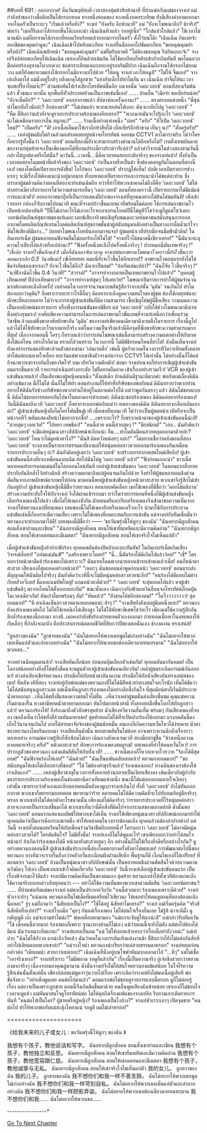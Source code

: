 ##บทที่ 691 : ออกอากาศ!
คืนวันพฤหัสบดี
เวลาสองทุ่มห้าสิบห้านาที
ที่บ้านพ่อกับแม่ของจางเย่ แม่กำลังทำของว่างมื้อดึกเป็นไส้กรอกทอด ทางหนึ่งทอดของ ทางหนึ่งบดกระเทียม ยังมีเสียงคำถามออกมาจากในครัวเป็นระยะๆ "เริ่มแล้วหรือยัง?"
จางเย่ "ยังครับ อีกห้านาที"
แม่ "ยังจะโฆษณาอีก? ช้าจริง!"
พ่อเร่ง "เธอก็รีบเอาไส้กรอกขึ้นโต๊ะเถอะน่า เฉินเฉินหิวแล้ว รออยู่เนี่ย"
"ใกล้แล้วใกล้แล้ว" ใช้เวลาไม่นานนัก แม่ก็ยกจานไส้กรอกที่ทอดเรียบร้อยแล้วออกมาจากในครัว ตั้งไว้บนโต๊ะ "เฉินเฉิน กินเลยจ้ะ ลองชิมของคุณย่าดูนะ"
เฉินเฉินเข้าไปหยิบตะเกียบ
จางเย่ยื่นมือออกไปขัดตะเกียบ "ขอบคุณคุณย่าหรือยัง?"
เฉินเฉินพยักหน้า "ขอบคุณค่ะคุณย่า"
แม่ยิ้มรับตาหยี "ไม่ต้องขอบคุณ รีบกินเถอะจ้ะ"
จางเย่จึงปล่อยตะเกียบให้เฉินเฉิน เขาเองก็กินด้วยเช่นกัน ไม่ใช้ตะเกียบก็หยิบเข้าปากกินทันที พอโดนลวกมือค่อยร้องอุทานโหวกเหวก ซอสกระเทียมเลอะเทอะอยู่รอบริมฝีปาก
เฉินเฉินถือจานไส้กรอกไม่ยอมวาง แต่ก็ยังพยายามแย่งไส้กรอกในมือจางเย่ไปด้วย "ให้หนู จางเย่ เอาให้หนูสิ"
"ไม่ให้ จิ้มเอง!" จางเย่ถลึงตาใส่
แม่นั่งอยู่ใกล้ๆ ถลึงตาดุใส่ลูกชาย "แย่งกับเด็กไปทำไมกัน มา เฉินเฉิน ย่าจิ้มให้นะ เอาซอสเปรี้ยวไหมจ๊ะ?"
ส่วนพ่อหันไปเร่งเสียงโทรทัศน์ขึ้นอีก
บนจอนั้น ‘เดอะวอยซ์’ ตอนที่สองเริ่มต้นแล้ว
ชั่วขณะเวลานั้น ทุกพื้นที่ทั่วประเทศล้วนเป็นภาพเช่นนี้เอง!
……
บ้านอื่น
"เมียจ๋า ขอเบียร์หน่อย"
"ยังจะดื่มอีก?"
" ‘เดอะวอยซ์’ ออกอากาศแล้ว สัปดาห์ละครั้งเองนะ!"
……
ตรงตรอกแห่งหนึ่ง
"พี่ซุน ทำไมกลับไวนักล่ะ? อีกสองตาสิ"
"ไม่เล่นแล้ว พวกนายเล่นไปเถอะ ฉันจะกลับไปดู ‘เดอะวอยซ์’ "
"หืม สี่สิบกว่าแล้วยังจะดูรายการประกวดร้องเพลงอีกเหรอ?"
"พวกนายมันจะไปรู้อะไร ‘เดอะวอยซ์’ น่ะไม่เหมือนรายการอื่น สนุกนะ!"
……
ร้านเนื้อย่างแห่งหนึ่ง
"บ๋อย"
"ครับ"
"ทีวีเปิด ‘เดอะวอยซ์’ ไหม?"
"เปิดครับ"
"ดี! เอาเนื้อเอ็นมาให้เราอีกห้าสิบไม้ เบิ้ลเบียร์อีกห้าขวด เย็นๆ นะ!"
"สักครู่ครับ!"
……
เหล่าผู้ชมนับไม่ถ้วนล้วนแต่รอคอยอยู่หน้าจอโทรทัศน์ คอยชม CCTV1 ตาไม่กระพริบ ไม่ว่าใครก็อยากรู้ทั้งนั้นว่า ‘เดอะวอยซ์’ ตอนที่สองนี้ยังจะสามารถสร้างตำนานได้อีกหรือไม่? เรตติ้งเทพบันดาลของจางเย่สุดท้ายจะเป็นเพียงดอกไม้ที่บานประเดี๋ยวประด๋าวรึเปล่า? แล้วคำวิจารณ์ในช่วงสองสามวันนี้กล่าวได้ถูกต้องหรือไม่นั้น? มาวันนี้...เวลานี้...นี่คือเวลาทดสอบระดับจริงๆ ของจางเย่แล้ว! ทั้งยังเป็นเวลาทดสอบโฉมหน้าที่แท้จริงของ ‘เดอะวอยซ์’ ว่าเป็นลาหรือเป็นม้า ซึ่งต้องคอยดูกันในตอนที่สองนี้เอง!
เพลงไตเติ้ลเปิดรายการดังขึ้น!
โลโก้ของ ‘เดอะวอยซ์’ ปรากฏให้เห็น!
ปกติเวลาเปิดรายการช่วงแรกๆ จะมีเรื่องให้ต้องแนะนำอยู่มากมาย ทั้งบทเพลงเปิดรายการและการแนะนำโค้ชแต่ละท่าน ซึ่งบรรดาผู้ชมล้วนคิดว่าตอนที่สองจะทำเช่นเดิมอีก ทว่าที่ทำให้พวกเขาคาดไม่ถึงก็คือ ‘เดอะวอยซ์’ ไม่ได้ทำอย่างเดียวกับรายการโชว์ความสามารถอื่นๆ ‘เดอะวอยซ์’ ตอนที่สองคราวนี้ เปิดรายการมาไม่มีแม้แต่การแนะนำตัว! ออกอากาศมาปุ๊บก็เป็นการแสดงฝีปากของจางเย่ที่ทุกคนอยากได้ยินได้ชมทันที!
เพิ่งเข้ารายการ กล้องก็จับภาพไปบนเวที ขณะที่จางเย่ก้าวขึ้นมาบนเวทีพร้อมไมค์ลอย ใช้การเล่นอาขยานไวเปิดหน้ากล้องทันที “ปีนี้ไม่เอาอะไรไม่เอาอะไรจะเอาเบรนโกลด์ปีนี้ไม่ดูทีวีโชว์จะดูก็ดูแต่โชว์เดอะวอยซ์ผลิตภัณฑ์สุขภาพของแท้เดอะวอยซ์เสียงจริงขอเชิญรับชมเดอะวอย์มหาชนสนับสนุนการออกอากาศโดยผลิตภัณฑ์เบรนโกลด์ผลิตภัณฑ์สุขภาพชั้นนำผู้สนับสนุนหลักอย่างเป็นทางการดื่มน้ำแร่โจวซันให้เสียงดีมีแรง…”
ถ้อยคำโฆษณาโบยบินออกมาจนจบ!
ผู้ชมหน้าเวทีปรบมือจนมืดฟ้ามัวดิน!
ในอินเทอร์เน็ต ผู้ชมหลายคนฟังจนยิ้มไม่ออกร้องไห้ไม่ได้!
"จางเย่ไวได้ขนาดนี้เชียวเหรอ!"
"นี่มันจะทะลุความไวเสียงไปแล้วหรือเปล่านะ?"
"ฟังครั้งหนึ่งตะลึงไปครั้งหนึ่งจริงๆ ! ปากหมอนี่มันเทพจริงๆ !"
"เชี่*เอ๊ย จางเย่ไวขึ้นอีกแล้ว! เมื่อกี้ฉันลองจับเวลาดู จางเย่พ่นอาขยานโฆษณาไวคราวนี้ยังไวขึ้นกว่าตอนแรกอีก 0.5 วินาทีแน่ะ! เชี่*เอ๊ยยยยย หมอนี่ยังจะไวขึ้นได้อีกเหรอ!? อาขยานไวตอนแรกยังไม่ใช่ขีดจำกัดของเขาเรอะ? ยังจะไวขึ้นได้อีก? ฉันจะเป็นลม!"
"ล้อกันเล่นเปล่า?"
"ฉันก็จับ ไวขึ้นจริงๆ !"
"นาฬิกาฉันไวขึ้น 0.4 วินาที!"
"สวรรค์!"
"อาจารย์จางกลายเป็นเทพอาขยานไวไปแล้ว!"
"บุคคลผู้เทียมเทพ! ฝีปากเทียมเทวา!"
"อาจารย์จางเท่สุดๆ ไปเลยเว้ย!"
โฆษณาเปิดรายการทำให้ผู้ชมจำนวนมากต้องตกตะลึงอีกครั้ง! เหล่าคนในวงการจำนวนมากพลันรู้สึกว่าจางเย่นั้น ‘ดุดัน’ จนเกินไป ทำไมต้องบอกว่าดุดัน? ก็เพราะรายการวาไรตี้อื่นๆ คิดอยากจะดึงดูดความสนใจของผู้ชม ต้องใช้กลยุทธ์และทักษะที่หลากหลาย ไม่ว่าจะการหาผู้เข้าแข่งขันที่มีความสามารถ เชื้อเชิญโค้ชผู้มีชื่อเสียง วางแผนความเป็นเอกลักษณ์ของรายการ หรือพึ่งอารมณ์ขันของพิธีกร แต่ ‘เดอะวอยซ์’ กลับใช้ช่วงโฆษณามาดึงเรตติ้งอย่างรุนแรง! อาศัยเพียงความสามารถในการเล่นอาขยานไวขั้นเทพที่จางเย่เหนือกว่าเพื่อนร่วมวิชาชีพ ล้วนแต่พึ่งพาอาศัยทักษะอัน ‘ดุดัน’ ของจางเย่เพียงคนเดียวมาดึงเรตติ้งในรายการ เรื่องนี้ดูไปแล้วไม่ได้ใช้ทักษะอะไรมากมายก็จริง แต่ในความเป็นจริงแล้วนี่คือจุดที่พึ่งพาทักษะความสามารถมากที่สุด! เนื่องจากตอนนี้ ใครๆ ก็ทราบแล้วว่าการเล่นโฆษณาเช่นนี้สามารถสร้างความแตกต่างให้กับเรตติ้งได้แค่ไหน อย่างไรก็ตาม ทราบก็ส่วนทราบ ในวงการนี้ ไม่มีพิธีกรคนไหนที่ทำได้! ดังนั้นเห็นจางเย่ยังคงทำการแสดงทักษะส่วนตัวของเขามา ‘เล่นเรตติ้ง’ เช่นนี้ ผู้คร่ำหวอดในวงการทีวีดาวเทียมทั้งหลายทำได้แต่ถอนหายใจเฮือก ยกเว้นแต่พวกเขาชิงตัวจางเย่มาจาก CCTV1 ได้เท่านั้น ไม่อย่างนั้นก็ได้แต่อิจฉาพวกเขาจากก้นบึ้งของจิตใจ!
บนเวทีทวีความคึกคัก!
ต่อมา จางเย่บนจอก็ทำการเชิญผู้เข้าแข่งขันคนแรกขึ้นมาเวที รายการดำเนินอย่างกระชับ ไม่ยืดยาดอืดอาด เข้าเรื่องอย่างรวดเร็ว!
VCR ของผู้เข้าแข่งขันฉายแล้ว!
เป็นเสียงของผู้หญิงคนหนึ่ง "ตั้งแต่เด็ก บ้านดิฉันมีฐานะดีมากค่ะ พ่อกับแม่เลี้ยงดิฉันอย่างเข้มงวด นี่ก็ไม่ได้ นั่นก็ไม่ให้ทำ ตอนทำงานก็ให้ทำที่บริษัทของพ่อกับแม่ ดิฉันทราบว่าพวกท่านอยากให้ดิฉันรับช่วงบริษัทของพวกท่านให้อยู่ในตลาดต่อไปได้ แต่ว่าพูดกันตรงๆ แล้ว ดิฉันไม่ชอบแบบนี้ ดิฉันไม่ชอบการหลอกกันไปมาในตลาดการค้าเลยค่ะ ดิฉันน่ะชอบร้องเพลง ดิฉันแค่อยากร้องเพลง! วันนี้ดิฉันมาถึงเวที ‘เดอะวอยซ์’ ก็อยากจะบอกพ่อกับแม่ว่า หนทางของดิฉัน ดิฉันอยากจะเลือกเดินเองค่ะ!"
ผู้เข้าแข่งขันหญิงถือไมโครโฟนขึ้นสู่เวที
เมื่อเธอยืนบนเวที ไม่ว่าจะเป็นผู้ชมหน้าเวทีหรือจะเป็นหน้าจอทีวี พลันแสดงสีหน้าไม่อยากจะเชื่อ!
….เพราะอะไร?
ก็เพราะหน้าตาของผู้เข้าแข่งขันคนนี้น่ะสิ!
"สวยสุดๆ เลยเว้ย!"
"ไอ้หยา เทพธิดา!"
"คนนี้สวย คนนี้สวยสุดๆ !"
"มีรสนิยม!"
"เอ่อ.. ฉันยังคิดว่า ‘เดอะวอยซ์’ จะมีแต่หนุ่มเฉาสาวอัปลักษณ์ซะอีกแน่ะ อืม….ทำไมดันมีคนสวยหลุดออกมาด้วยล่ะ? ‘เดอะวอยซ์’ ไหนว่าไม่ดูหน้าตาไง?"
"นั่นสิ ผิดหวังหน่อยๆ แฮะ!"
"ไม่อยากเชื่อว่าหลังตอนที่สอง ‘เดอะวอยซ์’ จะกลายเป็นรายการธรรมดาที่เอาแต่ให้หนุ่มหล่อสาวสวยออกมาร้องเพลงกันเหมือนรายการประกวดอื่นๆ อ่ะ? ฉันยังคิดอยู่เลยว่า ‘เดอะวอยซ์’ จะสร้างบรรยากาศสดใหม่เสียอีก! ผู้เข้าแข่งขันคนนี้สงสัยจะเหมือนแบบเดิม ต่อไปฉันไม่ดู ‘เดอะวอยซ์’ แล้ว!"
"ฟังก่อนเถอะน่า"
ชาวเน็ตหลายคนทำการคอมเมนต์ในโลกออนไลน์ทันที เหล่าผู้เข้าแข่งขันของ ‘เดอะวอยซ์’ ในตอนแรกทิ้งรอยประทับอันลึกล้ำไว้อย่างดิบดี สร้างความตกตะลึงแก่ผู้คนจนเกินไปด้วย จึงทำให้ผู้ชมหลายคนชิงด่วนตัดสินจากภาพลักษณ์แรกพบไปก่อน มาตอนนี้พบผู้เข้าแข่งขันหญิงหน้าตาสะสวย พวกเขาจึงรู้สึกไม่เข้ากันอยู่บ้าง!
ผู้เข้าแข่งขันหญิงนี้มีชื่อว่าหยวนถง ตอนรอบคัดเลือก เธอใช้เพลงที่มีชื่อว่า ‘ดอกไม้ผลิบาน’ สร้างความประทับใจให้กับจางเย่ จึงได้ผ่านเข้ารอบมา ทว่าในรายการตอนที่หนึ่งก็มีผู้เข้าแข่งขันหญิงเลือกร้องเพลงนี้ไปแล้ว เพื่อไม่ให้เพลงซ้ำกัน ฝ่ายดนตรีและเรียบเรียงเพลงจึงเข้ามาขอความเห็นจากจางเย่ให้หยวนถงเปลี่ยนเพลง บทเพลงนี้ไม่ใช่เพลงรักหรือเพลงเร็วอะไร นำมาใช้กับการประกวดแข่งขันเช่นนี้ก็ออกจะมีความเสี่ยง เพราะไม่ใช่เพลงที่เหมาะสมกับการแข่งขัน แต่จางเย่กับทีมเชื่อมั่นว่าหยวนถงจะทำออกมาได้ดี!
บทเพลงนี้มีชื่อว่า —— ‘ขอวันพรุ่งนี้ให้ลูกๆ ของฉัน’
"ฉันอยากมีลูกสักคน สอนสั่งเขาอ่านและเขียน"
"ฉันอยากมีลูกสักคน สอนให้เขายืนหยัดและมีความคิดอ่าน"
"ฉันอยากมีลูกสักคน สอนให้เขาอดทนและมีเมตตา"
"ฉันอยากมีลูกสักคน สอนให้เขาจริงใจไม่เห็นแก่ตัว"


เมื่อผู้เข้าแข่งขันหญิงอ้าปากขับร้อง ทุกคนพลันต้องปิดปากลงกะทันหัน!
ในอินเทอร์เน็ตเกิดเสียงวิจารณ์ฮือฮา!
"ถล่มแม่*มันสิ!"
"แม่*ร้องเพราะโคตร!"
"นี่...นี่มันร้องได้ดีเกินไปแล้วว้อย!"
"เชี่* ใครบอกว่าหน้าตาดีแล้วร้องเพลงไม่เพราะวะ? ฉันแทบโดนพวกนายลากเข้ารกเข้าพงแล้วเนี่ย! คนก็หน้าตาสะสวย เสียงเองก็สุดยอดอย่างหน้าตา!"
"เหอะๆ ฉันขอถอนคำพูดก่อนหน้า ‘เดอะวอยซ์’ ตอนแรกส่งสัญญาณให้ฉันผิดไปจริงๆ ฉันยังคิดว่าเวทีนี้จะไม่มีหนุ่มหล่อสาวสวยซะอีก!"
"คนร้องได้ดีแทบไม่ต่างกับหลัวอวี่เลย! นี่แหละแม่ทัพใหญ่! แถมหน้าตาดีด้วย!"
" ‘เดอะวอยซ์’ จะสุดยอดไปแล้ว หาผู้เข้าแข่งขันดีๆ มาจากไหนได้ตั้งเยอะแยะกัน!"
ขณะนั้นเอง เฉินกวงกับฟ่านเหวินลี่บนจอโทรทัศน์ก็กดปุ่มในเวลาเดียวกัน! หันเก้าอี้มาพร้อมๆ กัน!
"หันแล้ว!"
"ยังขาดโค้ชอีกสองคน!"
"วี๊ดวิ้วววววววว! สุดยอดมาก!"
"หึ ตาเฉินเห็นสาวสวยตาแทบถลนแน่ะ ฮ่าๆ !"
"จางเสียยังลังเลอยู่นิดหนึ่งแฮะ!"
หยวนถงยังคงร้องเพลงต่อไป ไม่ได้ใช้เทคนิกไต่เสียงสูง ไม่ได้ใช้ทักษะพิเศษโชว์อะไร เพียงแต่ใช้ความรู้สึกอันลึกล้ำร้องเพลงนี้ออกมา บางที..เธอคงกำลังขับร้องถ่ายทอดตัวเองออกมา ถ่ายทอดเนื้อหาในบทเพลงให้กับเด็กๆ ที่กำลังจะมาถึง คือประสบการณ์ตลอดชีวิตยี่สิบกว่าปีของเธอนั่นเอง ช่างงดงาม ทรงเสน่ห์!


"ลูกสาวของฉัน"
"ลูกชายของฉัน"
"ฉันไม่อยากให้พวกเธอพูดไม่เก่งอย่างฉัน"
"ฉันไม่อยากให้พวกเธอเห็นแก่ตัวและลำบากอย่างฉัน"
"ฉันไม่อยากให้พวกเธอต้องเดียวดายทนทรมาน"
"ฉันไม่อยากให้พวกเธอ..."


จางหย่วนฉีหมุนมาแล้ว!
จางเสียหันเล็กน้อย ก่อนกดปุ่มเลือกตัวเช่นกัน!
ทุกคนหันมากันหมด!
เป็นโอกาสน้อยอย่างยิ่งที่โค้ชทั้งสี่คนจะหมุนตัวหาผู้เข้าแข่งขันคนเดียวกัน!
เหล่าผู้ชมระเบิดอารมณ์กันออกมา! ต่างส่งเสียงเชียร์หยวนถง ปรบมือให้กับหน้าตาอันงดงาม ปรบมือให้กับน้ำเสียงอันทรงเสน่ห์ของเธอ!
ที่หลังเวทีที่สอง จางเย่อยู่กับพ่อแม่ของหยวนถงที่ไม่ได้มีสีหน้าท่าทางสนใจอะไรนัก เห็นได้ชัดว่าไม่ได้สนับสนุนลูกสาวเลย แต่เมื่อเห็นลูกสาวร้องเพลงได้อย่างลึกซึ้งกินใจ ที่สุดนัยน์ตาก็เริ่มมีประกายน้ำตาออกมา ..เห็นโค้ชทั้งสี่แสดงความสนใจไม่สิ้น ..เห็นว่าเหล่าผู้ชมนั้นส่งเสียงชื่นชม คุณแม่หยวนเริ่มตาแดงรื้น หางตามีหยดน้ำตาหยาดออกมา หันไปมองหน้าสามี ทั้งสองยกมือขึ้นโบกให้กับลูกสาวแล้ว!
หยวนถงร้องไห้! ยิ่งร้องมาถึงตัวอักษรสุดท้าย น้ำเสียงทวีความสั่นเทิ้ม พร้อมๆ กับเสียงเพลงที่จบลง เธอถึงเห็นว่าโค้ชทั้งสี่ล้วนหันมาหาเธอ! สุดท้ายอดไม่ได้ที่จะปิดปากร้องไห้ออกมา แรงกดดันนี้คงเก็บไว้นานจนเกินไป ภายใต้สายตาจับจ้องของผู้ชมนับหมื่น คนเองก็เกิดความหวั่นไหวได้ง่ายดาย น้ำตาของหยวนถงไหลรินออกมา
จางเสียเห็นดังนั้น ขอบตาพลันรื้นไม่น้อย อาจเพราะหวนนึกถึงเรื่องราวหลายอย่าง อารมณ์ความรู้สึกก็ซับซ้อนไม่เบา
เฉินกวงยังคงเจนเวที สองมือยกชูขึ้น "ช่างเหนือความคาดหมายจริงๆ ครับ!"
หน้าตาสะสวย!
ทักษะการร้องเพลงสมบูรณ์!
บทเพลงที่ทำให้คนหวั่นไหว!
การปรากฏตัวของหยวนถง แต่งแต้มสีสันให้กับทั้งเวที!
……
ชาวเน็ตเองก็โหวกเหวกโวยวาย
"ร้องได้ดีสุดยอด!"
"ฉันฟังจนร้องไห้เลย!"
"ฉันด้วย!"
"ฉันเป็นแฟนคลับเธอแล้ว! หยวนถงยอดมาก!"
"ขอสนับสนุนให้เธอได้เลือกทางที่ชอบ!"
"ใช่ ไม่ต้องทำธุรกิจแล้ว! ร้องเพลงเถอะ! ทางเดินของเราต้องให้เราเดินเอง!"
……
เหล่าผู้เชี่ยวชาญในวงการทั้งหลายล้วนกลายเป็นเงียบเสียงลง เช่นเดียวกับผู้กำกับของรายการประกวดร้องเพลงในช่องสถานีดาวเทียมแห่งหนึ่ง ขณะนี้ได้แต่ลอบถอนหายใจเงียบๆ เท่านั้น เขาทราบว่าตัวเองและอีกหลายคนนั้นยังคงดูเบาจางเย่เกินไป ทั้งที่ ‘เดอะวอยซ์’ ยังไม่ทันออกอากาศ พวกเขาก็พยายามบอยคอต พยายามว่าร้าย หลายคนไม่ได้มีความคิดที่จะไปทับถมกับคู่มือจริงๆ หรอก พวกเขายังไม่ได้ตกต่ำอะไรขนาดนั้น เพียงแต่ไม่คิดจริงๆ ว่ารายการประกวดที่ไร้หนุ่มหล่อสาวสวยจะกลายเป็นกระแสขึ้นมาได้ พวกเขาเห็นว่านี่คือสิ่งที่ผิดไปจากกระแสของตลาดปกติ ดังนั้นพอ ‘เดอะวอยซ์’ ตอนแรกแสดงผลลัพธ์ให้พวกเขาได้เห็น จางเย่ใช้เพียงหนุ่มเฉาสาวอัปลักษณ์ออกมาทำให้ทุกคนคิดว่าเป็นการดึงกระแสเรตติ้ง ทำให้เหล่าคนในวงการต้องตะลึง ทุกคนล้วนต้องอ้าปากค้าง!
แต่วันนี้ จางเย่สั่งสอนบทเรียนให้กับเพื่อนร่วมวิชาชีพอีกบทหนึ่ง!
ใครบอกว่า ‘เดอะวอยซ์’ ไม่อาจมีหนุ่มหล่อสาวสวยได้?
ใครตัดสินใจ? ไม่มีทั้งนั้น! จางเย่เองก็ไม่ได้พูดอะไร! เขาเพียงบอกว่าอย่าได้สนใจหน้าตา!
ถ้าเกิดว่าร้องเพลงได้ดี หน้าตายังสะสวยสุดๆ อีก อย่างนั้นก็ไม่ใช่เรื่องยิ่งดีหรืออย่างไรกัน? ดูอย่างหยวนถงตอนนี้สิ ผู้เข้าแข่งขันประเภทนี้ส่องโคมหาบางครั้งยังหาไม่พบเลย! การพัฒนาต่อไปนี้ของหยวนถง บางทีน่าจะราบรื่นยิ่งกว่าหลัวอวี่และเฉียนผิงฝานเสียอีก พื้นฐานก็ดี เงื่อนไขเองก็ได้เปรียบ!
ที่ตอนแรก ‘เดอะวอยซ์’ ล้วนเป็นหนุ่มเฉาสาวอัปลักษณ์นั้น เป็นหลายคนชิงด่วนตัดสินใจด้วยความคาดหวังผิดๆ ไปเอง เป็นพวกเขาเข้าใจผิดเกี่ยวกับ ‘เดอะวอยซ์’ วันนี้จางเย่เลือกผู้เข้าแข่งขันคนแรก เป็นเรื่องพิจารณาไว้ดีแล้ว จางเย่มีความคิดเห็นเป็นของตนเอง สุดท้าย หยวนถงทำให้ทั้งเวทีต้องตกตะลึง ใช้ความจริงบอกกล่าวกับทุกคนว่า --- อย่าได้ใช้ความเห็นของพวกเขาด่วนตัดสิน ‘เดอะวอยซ์มหาชน’!
……
ที่บ้านพ่อกับแม่ของจางเย่
แม่ตาเป็นประกายวิบวับ "คนนี้สวยมาก ร้องเพลงเพราะดีด้วย!"
จางเย่หัวเราะฮ่าๆ "แน่นอน หยวนถงเป็นไพ่เด็ดที่ผมเตรียมไว้เชียวนะ ให้เธอทำให้คนดูตอนที่สองต้องตะลึงนี่แหละ"
จู่ๆ แม่ก็ถามว่า "นิสัยเธอเป็นไง?"
"ใช้ได้อยู่ นิสัยทำไมเหรอ?" จางเย่
แม่เริ่มครุ่นคิด "จริงสิ นิสัยดีหรือเปล่า?"
จางเย่โบกมือ "คุยๆ กันแค่เรื่องเพลง ไม่ได้สนใจเรื่องอื่นเลย ไม่รู้สิ น่าจะดีมั้ง ดูกตัญญูดี เอ๊ะ แม่จะถามทำไมน่ะ?"
พ่อเหลือบตามามอง "แม่แกจะจับคู่ให้แกน่ะสิ"
แม่กล่าวรับทันควัน "ใช่ เด็กคนนี้สวยมาก ร้องเพลงก็เพราะ ฐานะทางบ้านก็ไม่เลว แม้ว่าตอนนี้จะยังไม่ดัง แต่ต่อไปต้องได้ดีแน่ ฉันว่าเหมาะกับแกนะ"
จางเย่แทบเป็นลม "แม่ ไม่ใช่บอกแล้วเหรอว่าเรื่องนี้อย่ากังวลน่ะ"
แม่เบ้ปาก "ฉันไม่ได้กังวล แกน่ะถึงวัยแล้ว ฉันว่าคนในวงการบันเทิงแต่งงานช้า สี่สิบกว่าก็ยังไม่แต่งกันสักที อย่าไปเลียนแบบพวกเขาล่ะ!"
"แม่วางใจน่า หยวนถงน่ะเรียกว่าแค่สวยธรรมดาหรอก" จางเย่หยุดก่อนกล่าวต่อ "เมียผมน่ะ สวยกว่าเธอเยอะ!"
เฉินเฉินที่นั่งอยู่บนโซฟาหันมากลอกตาใส่ "...หึๆ"
แม่ไม่เชื่อ "เอาจริงเหรอ?"
จางเย่หัวเราะ "ไม่มีพลาด รอดูก็แล้วกัน"
เรื่องนี้เป็นความจริง อู๋เจ๋อชิงสวยกว่าหยวนถงมากจริงๆ เนื่องจากมองคุณอู๋มานาน ดังนั้นจางเย่จึงไม่ได้สนใจหยวนถงแม้แต่น้อย ในใจไร้ความรู้สึกเช่นนั้นตั้งแต่นั้น เพียงปล่อยแม่พูดจาวุ่นวายไปเรื่อย เพราะคิดว่าจางเย่ยังไม่พบเนื้อคู่เสียที
พ่อขัดจังหวะ "อย่าเพิ่งพูดเลย คนต่อไปมาแล้ว" ตอนแรกพ่อไม่ชอบดูรายการแบบนี้หรอก ดูก็ไม่ค่อยรู้เรื่อง แต่อาจเป็นเพราะลูกชาย ตอนนี้จึงเกิดติดขึ้นมาด้วย คนอื่นพูดเสียงดังเข้าหน่อย เขาเองก็ไม่ชอบใจเวลาจะดูแล้ว
แม่หันมาสนใจดูโทรทัศน์ต่อ ไม่ได้คุยถึงเรื่องแฟนของจางเย่อีก รีบถามเกาะติดรายการทันที "คนต่อไปเป็นใคร? ผู้ชายหรือผู้หญิง? ร้องเพลงเป็นไงบ้าง?"
จางเย่หัวเราะเบาๆ เปิดจุดขาย "คนต่อไป ทำให้พวกพ่อกับแม่สะดุ้งโหยงแน่ รอดูสิ ผมไม่เล่าหรอก!"


=====================


《给我未来的儿子或女儿 : ขอวันพรุ่งนี้ให้ลูกๆ ของฉัน 》


我想有个孩子，教他说话和写字。
ฉันอยากมีลูกสักคน สอนสั่งเขาอ่านและเขียน
我想有个孩子，教他独立和反思。
ฉันอยากมีลูกสักคน สอนให้เขายืนหยัดและมีความคิดอ่าน
我想有个孩子，教他宽容跟仁慈。
ฉันอยากมีลูกสักคน สอนให้เขาอดทนและมีเมตตา
我想有个孩子，教他诚挚与无私。
ฉันอยากมีลูกสักคน สอนให้เขาจริงใจไม่เห็นแก่ตัว
我的女儿。
ลูกสาวของฉัน
我的儿子。
ลูกชายของฉัน
我不想你们和我一样不善言辞。
ฉันไม่อยากให้พวกเธอพูดไม่เก่งอย่างฉัน
我不想你们和我一样苛刻自私。
ฉันไม่อยากให้พวกเธอเห็นแก่ตัวและลำบากอย่างฉัน
我不想你们和我一样顾影弄姿。
ฉันไม่อยากให้พวกเธอต้องเดียวดายทนทรมาน
我不想你们和我……
ฉันไม่อยากให้พวกเธอ……




*-*-*-*-*-*-*-*-*-*-*-*-*-*-*-*-*


[Go To Next Chapter]( ./92.md)